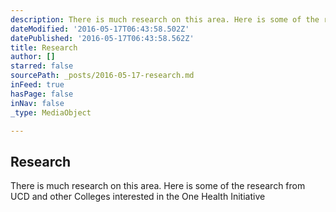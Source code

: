```yaml
---
description: There is much research on this area. Here is some of the research from UCD and other Colleges interested in the One Health Initiative
dateModified: '2016-05-17T06:43:58.502Z'
datePublished: '2016-05-17T06:43:58.562Z'
title: Research
author: []
starred: false
sourcePath: _posts/2016-05-17-research.md
inFeed: true
hasPage: false
inNav: false
_type: MediaObject

---
```

<article style=""><h1>Research</h1><p>There is much research on this area. Here is some of the research from UCD and other Colleges interested in the One Health Initiative</p></article>